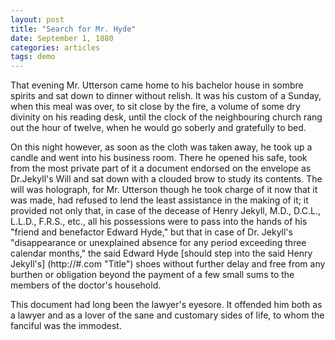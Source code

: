 ```yaml
---
layout: post
title: "Search for Mr. Hyde"
date: September 1, 1880
categories: articles
tags: demo
---
```


That evening Mr. Utterson came home to his bachelor house in sombre spirits and sat down to dinner without relish. It was his custom of a Sunday, when this meal was over, to sit close by the fire, a volume of some dry divinity on his reading desk, until the clock of the neighbouring church rang out the hour of twelve, when he would go soberly and gratefully to bed. 

On this night however, as soon as the cloth was taken away, he took up a candle and went into his business room. There he opened his safe, took from the most private part of it a document endorsed on the envelope as Dr.Jekyll's Will and sat down with a clouded brow to study its contents. The will was holograph, for Mr. Utterson though he took charge of it now that it was made, had refused to lend the least assistance in the making of it; it provided not only that, in case of the decease of Henry Jekyll, M.D., D.C.L., L.L.D., F.R.S., etc., all his possessions were to pass into the hands of his "friend and benefactor Edward Hyde," but that in case of Dr. Jekyll's "disappearance or unexplained absence for any period exceeding three calendar months," the said Edward Hyde [should step into the said Henry Jekyll's] (http://#.com "Title") shoes without further delay and free from any burthen or obligation beyond the payment of a few small sums to the members of the doctor's household. 

This document had long been the lawyer's eyesore. It offended him both as a lawyer and as a lover of the sane and customary sides of life, to whom the fanciful was the immodest.